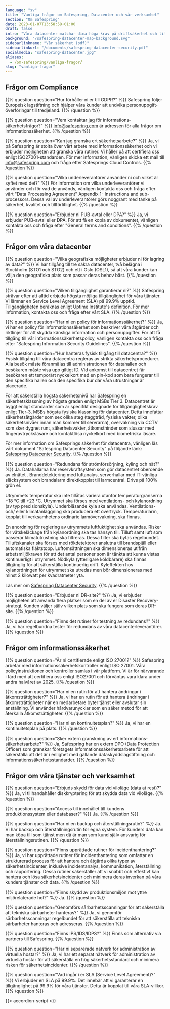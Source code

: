 ```yaml
---
language: "sv"
title: "Vanliga frågor om Safespring, Datacenter och vår verksamhet"
section: "Om Safespring"
date: 2023-01-07T13:58:58+01:00
draft: false
intro: "Våra datacenter matchar dina höga krav på driftsäkerhet och tillgänglighet. Du får dessutom en klimatsmart lösning eftersom våra datacenter drivs till 100 procent med el från förnyelsebara energikällor."
background: "/safespring-datacenter-map-background.svg"
sidebarlinkname: "Vår säkerhet (pdf)"
sidebarlinkurl: "/documents/safespring-datacenter-security.pdf"
socialmedia: "safespring-datacenter.jpg"
aliases:
  - /om-safespring/vanliga-fragor/
slug: "vanliga-fragor"
---
```


<div itemscope itemtype="https://schema.org/FAQPage">

## Frågor om Compliance

<div>

{{% question question="Hur förhåller ni er till GDPR?" %}}
Safespring följer Europeisk lagstiftning och hjälper våra kunder att undvika personuppgift­överföringar till tredjeland.
{{% /question %}}

{{% question question="Vem kontaktar jag för informations­säkerhetsfrågor?" %}}
info@safespring.com är adressen för alla frågor om informations­säkerhet.
{{% /question %}}

{{% question question="Kan jag granska ert säkerhetsarbete?" %}}
Ja, vi på Safespring är stolta över vårt arbete med informationssäkerhet och vi erbjuder möjligheten att granska våra rutiner. Vi håller på att certifiera oss enligt ISO27001-standarden. För mer information, vänligen skicka ett mail till info@safespring.com och fråga efter Safesprings Cloud Controls.
{{% /question %}}

{{% question question="Vilka underleverantörer använder ni och vilket är syftet med det?" %}}
För information om vilka underleverantörer vi använder och för vad de används, vänligen kontakta oss och fråga efter vårt "Data Processing Agreement" Appendix 1- Instructions and sub-processors. Dessa val av underleverantörer görs noggrant med tanke på säkerhet, kvalitet och tillförlitlighet.
{{% /question %}}

{{% question question="Erbjuder ni PUB-avtal eller DPA?" %}}
Ja, vi erbjuder PUB-avtal eller DPA. För att få en kopia av dokumentet, vänligen kontakta oss och fråga efter "General terms and conditions".
{{% /question %}}

</div>

## Frågor om våra datacenter

<div>

{{% question question="Vilka geografiska möjligheter erbjuder ni för lagring av data?" %}}
Vi har tillgång till tre säkra datacenter, två belägna i Stockholm (STO1 och STO2) och ett i Oslo (OSL1), så att våra kunder kan välja den geografiska plats som passar deras behov bäst.
{{% /question %}}

{{% question question="Vilken tillgänglighet garantierar ni?" %}}
Safespring strävar efter att alltid erbjuda högsta möjliga tillgänglighet för våra tjänster. Vi lämnar en Service Level Agreement (SLA) på 99.9% upptid. Tillgängligheten beräknas enligt Uptime Institute's definition. För mer information, kontakta oss och fråga efter vårt SLA.
{{% /question %}}

{{% question question="Har ni en policy för informationssäkerhet?" %}}
Ja, vi har en policy för informationssäkerhet som beskriver våra åtgärder och riktlinjer för att skydda känsliga information och personuppgifter. För att få tillgång till vår informations­säkerhetspolicy, vänligen kontakta oss och fråga efter "Safespring Information Security Guidelines".
{{% /question %}}

{{% question question="Hur hanteras fysisk tillgång till datacentra?" %}}
Fysisk tillgång till våra datacentra regleras av strikta säkerhetsprocedurer. Alla besök måste föranmälas till administrationen för datahallen och besökaren måste visa upp giltigt ID. Vid ankomst till datacentret får besökaren ett temporärt nyckelkort med en pin-kod som bara fungerar till den specifika hallen och den specifika bur där våra utrustningar är placerade.

För att säkerställa högsta säkerhetsnivå har Safespring en säkerhetsklassning av högsta graden enligt MSBs Tier 3. Datacentret är byggt enligt standarder som är specifikt designade för tillgänglighetskrav enligt Tier-3, MSBs högsta fysiska klassning för datacenter. Detta innefattar säkerhetsåtgärder som sex olika steg (taggtråd, fysiska vakter, olika säkerhetsnivåer innan man kommer till servrarna), övervakning via CCTV som sker dygnet runt, säkerhetsvakter, åtkomsthinder som slussar med fingeravtrycksläsare och kontaktlösa nyckelkort med biometriska läsare.

För mer information om Safesprings säkerhet för datacentra, vänligen läs vårt dokument "Safespring Datacenter Security" på följande länk: [Safespring Datacenter Security](/documents/safespring-datacenter-security.pdf).
{{% /question %}}

{{% question question="Redundans för strömförsörjning, kyling och nät?" %}}
Ja. Datahallarna har reservkraftsystem som gör datacentret oberoende av elnätet . Branddetektering med luftanalys, serverhallar med IT-vänliga släcksystem och brandalarm direktkopplat till larmcentral. Drivs på 100% grön el.

Utrymmets temperatur ska inte tillåtas variera utanför temperaturgränserna +18 °C till +23 °C. Utrymmet ska förses med ventilations- och kylanordning (av typ precisionskyla). Underblåsande kyla ska användas. Ventilations- och/ eller klimatanläggning ska producera ett övertryck. Temperaturlarm, kopplat till verksamhetens ordinarie larmövervakning, ska finnas.

En anordning för reglering av utrymmets luftfuktighet ska användas. Risker för vätskeläckage från kylanordning ska tas hänsyn till. Tilluft samt luft som passerar klimatutrustning ska filtreras. Dessa filter ska bytas regelbundet. Tilluftskanaler ska förses med rökdetektorer anslutna till brandspjäll eller automatiska fläktstopp. Luftomsättningen ska dimensioneras utifrån arbetsmiljökraven för att det antal personer som är tänkta att kunna vistas kontinuerligt i utrymmet. Nödkyla (ytterligare köldbärare) ska finnas tillgänglig för att säkerställa kontinuerlig drift. Kyleffekten hos kylanordningen för utrymmet ska utredas men bör dimensioneras med minst 2 kilowatt per kvadratmeter yta.

Läs mer om [Safespring Datacenter Security](/documents/safespring-datacenter-security.pdf).
{{% /question %}}

{{% question question="Erbjuder ni DR-site?" %}}
Ja, vi erbjuder möjligheten att använda flera platser som en del av er Disaster Recovery-strategi. Kunden väljer själv vilken plats som ska fungera som deras DR-site.
{{% /question %}}

{{% question question="Finns det rutiner för testning av redundans?" %}}
Ja, vi har regelbundna tester för redundans av våra datacenter­leverantörer.
{{% /question %}}

</div>

## Frågor om informationssäkerhet

<div>
	
{{% question question="Är ni certifierade enligt ISO 27001?" %}}
Safespring arbetar med informations­säkerhets­kontroller enligt ISO 27001. Våra policyinstruktioner och kontroller samlas i vår plattform. Vi är för närvarande i färd med att certifiera oss enligt ISO27001 och förväntas vara klara under andra halvåret av 2025.
{{% /question %}}

{{% question question="Har ni en rutin för att hantera ändringar i åtkomsträttigheter?" %}}
Ja, vi har en rutin för att hantera ändringar i åtkomsträttigheter när en medarbetare byter tjänst eller avslutar sin anställning. Vi använder hårdvarunycklar som en säker metod för att återkalla åtkomsträttigheter.
{{% /question %}}

{{% question question="Har ni en kontinuitetsplan?" %}}
Ja, vi har en kontinuitetsplan på plats.
{{% /question %}}

{{% question question="Sker extern granskning av ert informations­säkerhetsarbete?" %}}
Ja, Safespring har en extern DPO (Data Protection Officer) som granskar företagets informations­säkerhetsarbete för att säkerställa att det är i enlighet med gällande dataskydds­lagstiftning och informations­säkerhetsstandarder.
{{% /question %}}

</div>

## Frågor om våra tjänster och verksamhet

<div>
	
{{% question question="Erbjuds skydd för data vid viloläge (data at rest)?" %}}
Ja, vi tillhandahåller diskkryptering för att skydda data vid viloläge.
{{% /question %}}

{{% question question="Access till innehållet till kundens produktionssystem eller databaser?" %}}
Ja.
{{% /question %}}

{{% question question="Har ni en backup och återställningsrutin?" %}}
Ja. Vi har backup och återställningsrutin för egna system. För kunders data kan man köpa till som tjänst men då är man som kund själv ansvarig för återställnings­rutinen.
{{% /question %}}

{{% question question="Finns upprättade rutiner för incidenthantering?" %}}
Ja, vi har upprättade rutiner för incidenthantering som omfattar en strukturerad process för att hantera och åtgärda olika typer av säkerhetsincidenter, inklusive incidentanalys, kommunikation, återställning och rapportering. Dessa rutiner säkerställer att vi snabbt och effektivt kan hantera och lösa säkerhetsincidenter och minimera deras inverkan på våra kunders tjänster och data.
{{% /question %}}

{{% question question="Finns skydd av produktionsmiljön mot yttre miljörelaterade hot?" %}}
Ja.
{{% /question %}}

{{% question question="Genomförs sårbarhetsscanningar för att säkerställa att tekniska sårbarheter hanteras?" %}}
Ja, vi genomför sårbarhetsscanningar regelbundet för att säkerställa att tekniska sårbarheter hanteras och adresseras.
{{% /question %}}

{{% question question="Finns IPS/IDS/IDPS?" %}}
Finns som alternativ via partners till Safespring.
{{% /question %}}

{{% question question="Har ni separerade nätverk för administration av virtuella hostar?" %}}
Ja, vi har ett separat nätverk för administration av virtuella hostar för att säkerställa en hög säkerhetsstandard och minimera risken för säkerhetsincidenter.
{{% /question %}}

{{% question question="Vad ingår i er SLA (Service Level Agreement)?" %}}
Vi erbjuder en SLA på 99.9%. Det innebär att vi garanterar en tillgänglighet på 99.9% för våra tjänster. Detta är kopplat till våra SLA-villkor.
{{% /question %}}

</div></div>

{{< accordion-script >}}

